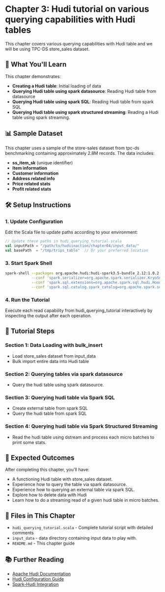 # Chapter 3: Hudi tutorial on various querying capabilities with Hudi tables

This chapter covers various querying capabilities with Hudi table and we will be using TPC-DS store_sales dataset. 

## 🚀 What You'll Learn

This chapter demonstrates:

- **Creating a Hudi table**: Initial loading of data
- **Querying Hudi table using spark datasource**: Reading Hudi table from datasource
- **Querying Hudi table using spark SQL**: Reading Hudi table from spark SQL
- **Querying Hudi table using spark structured streaming**: Reading a Hudi table using spark streaming.

## 📊 Sample Dataset

This chapter uses a sample of the store-sales dataset from tpc-ds benchmarking containing approximately 2.8M records. The data includes:

- **ss_item_sk** (unique identifier)
- **Item information** 
- **Customer information**
- **Address related info**
- **Price related stats**
- **Profit related stats**

## 🛠️ Setup Instructions

### 1. Update Configuration
Edit the Scala file to update paths according to your environment:
```scala
// Update these paths in hudi_querying_tutorial.scala
val inputPath = "/path/to/hudiinaction/chapter04/input_data/"
val basePath  = "/tmp/trips_table"  // Or your preferred location
```

### 3. Start Spark Shell
```bash
spark-shell --packages org.apache.hudi:hudi-spark3.5-bundle_2.12:1.0.2 \
            --conf 'spark.serializer=org.apache.spark.serializer.KryoSerializer' \
            --conf 'spark.sql.extensions=org.apache.spark.sql.hudi.HoodieSparkSessionExtension' \
            --conf 'spark.sql.catalog.spark_catalog=org.apache.spark.sql.hudi.catalog.HoodieCatalog'
```

### 4. Run the Tutorial

Execute each read capability from hudi_querying_tutorial interactively by inspecting the output after each operation.

## 📝 Tutorial Steps

### Section 1: Data Loading with bulk_insert
- Load store_sales dataset from input_data
- Bulk import entire data into Hudi table

### Section 2: Querying tables via spark datasource
- Query the hudi table using spark datasource. 

### Section 3: Querying hudi table via Spark SQL
- Create external table from spark SQL
- Query the hudi table from spark SQL

### Section 4: Querying hudi table via Spark Structured Streaming
- Read the hudi table using dstream and process each micro batches to print some stats.

## 🎯 Expected Outcomes

After completing this chapter, you'll have:

- A functioning Hudi table with store_sales dataset. 
- Experience how to query the table via spark datasource. 
- Experience how to querying an external table via spark SQL.
- Explore how to delete data with Hudi
- Learn how to do a streaming read of a given hudi table in micro batches.

## 📁 Files in This Chapter

- `hudi_querying_tutorial.scala` - Complete tutorial script with detailed comments
- `input_data` - data directory containing input data to play with.
- `README.md` - This chapter guide

## 📚 Further Reading

- [Apache Hudi Documentation](https://hudi.apache.org/)
- [Hudi Configuration Guide](https://hudi.apache.org/docs/configurations/)
- [Spark-Hudi Integration](https://hudi.apache.org/docs/quick-start-guide/) 